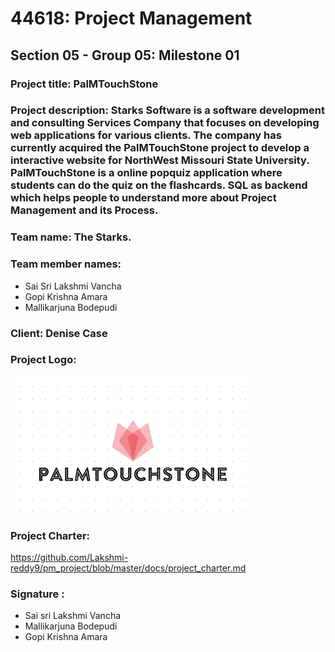 # 44618: Project Management 
## Section 05 - Group 05: Milestone 01
### Project title: PalMTouchStone
### Project description: Starks Software is a software development and consulting Services Company that focuses on developing web applications for various clients. The company has currently acquired the PalMTouchStone project to develop a interactive website for NorthWest Missouri State University. PalMTouchStone is a online popquiz application where students can do the quiz on the flashcards. SQL as backend which helps people to understand more about Project Management and its Process.
### Team name: The Starks.
### Team member names: 
* Sai Sri Lakshmi Vancha
* Gopi Krishna Amara
* Mallikarjuna Bodepudi
### Client: Denise Case 
### Project Logo:
![Project Logo:](https://github.com/Lakshmi-reddy9/pm_project/blob/master/logo1.PNG "Team Logo")

### Project Charter:
https://github.com/Lakshmi-reddy9/pm_project/blob/master/docs/project_charter.md

### Signature :
* Sai sri Lakshmi Vancha
* Mallikarjuna Bodepudi
* Gopi Krishna Amara 


